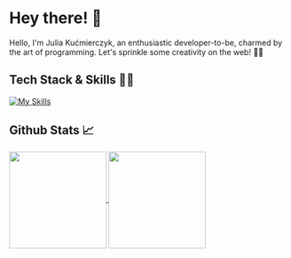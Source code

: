 # Hey there! 👋
Hello, I'm Julia Kućmierczyk, an enthusiastic developer-to-be, charmed by the art of programming. Let's sprinkle some creativity on the web! 🎨✨

## Tech Stack & Skills 💅🏼
[![My Skills](https://skillicons.dev/icons?i=html,css,js,ts,react,figma,cs,java,vite,vitest,styledcomponents)](https://skillicons.dev)

## Github Stats 📈
<a href="https://github.com/JuliaKucmierczyk/README.md">
  <img height=175 align="center" src="https://github-readme-stats.vercel.app/api?username=JuliaKucmierczyk&theme=buefy" />
</a>
<a href="https://github.com/JuliaKucmierczyk/README.md">
  <img height=175 align="center" src="https://github-readme-stats.vercel.app/api/top-langs?username=JuliaKucmierczyk&layout=compact&langs_count=8&theme=buefy" />
</a>

